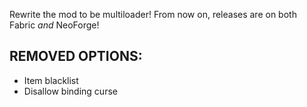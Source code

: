 Rewrite the mod to be multiloader! From now on, releases are on both Fabric *and* NeoForge!

## REMOVED OPTIONS:
- Item blacklist
- Disallow binding curse